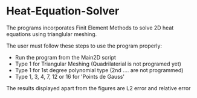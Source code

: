 # Heat-Equation-Solver
The programs incorporates Finit Element Methods to solve 2D heat equations using trianglular meshing.

The user must follow these steps to use the program properly:
- Run the program from the Main2D script
- Type 1 for Triangular Meshing (Quadrilaterial is not programed yet)
- Type 1 for 1st degree polynomial type (2nd .... are not programmed)
- Type 1, 3, 4, 7, 12 or 16 for 'Points de Gauss'

The results displayed apart from the figures are L2 error and relative error
